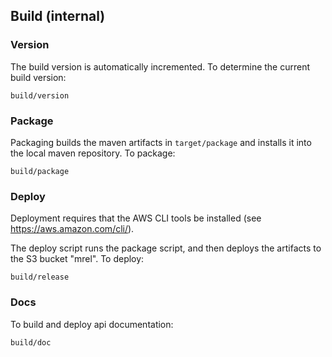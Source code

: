 ## Build (internal)

### Version

The build version is automatically incremented.  To determine the
current build version:

    build/version

### Package

Packaging builds the maven artifacts in `target/package` and installs
it into the local maven repository.  To package:

    build/package

### Deploy

Deployment requires that the AWS CLI tools be installed (see
https://aws.amazon.com/cli/).

The deploy script runs the package script, and then deploys the
artifacts to the S3 bucket "mrel".  To deploy:

    build/release

### Docs

To build and deploy api documentation:

    build/doc
